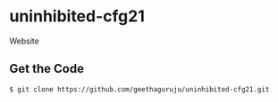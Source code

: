 # uninhibited-cfg21
Website

## Get the Code

```
$ git clone https://github.com/geethaguruju/uninhibited-cfg21.git
```
